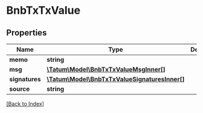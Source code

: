 # BnbTxTxValue

## Properties

Name | Type | Description | Notes
------------ | ------------- | ------------- | -------------
**memo** | **string** |  | [optional]
**msg** | [**\Tatum\Model\BnbTxTxValueMsgInner[]**](BnbTxTxValueMsgInner.md) |  | [optional]
**signatures** | [**\Tatum\Model\BnbTxTxValueSignaturesInner[]**](BnbTxTxValueSignaturesInner.md) |  | [optional]
**source** | **string** |  | [optional]

[[Back to Index]](../index.md)
